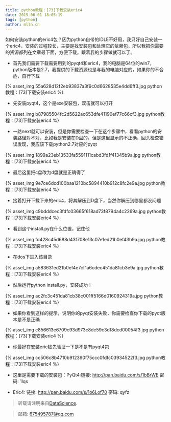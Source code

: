 ```yaml
---
title: python教程：[73]下载安装eric4
date: 2015-06-01 18:05:19
tags: [python]
author: mlln.cn
---
```

如何安装python的eric4包？因为python自带的IDLE不好用，我只好自己安装一个eric4，安装的过程较长，主要是找安装包和处理它的依赖包，所以我把你需要的资源都列在文章最下面，方便下载，跟着我的步骤做就可以了。

- 首先我们需要下载需要用到的pyqt4和eric4，我的电脑是64位的win7，python版本是2.7，我提供的下载资源也是与我的电脑对应的，如果你的不合适，自行下载

{% asset_img 55a628d12f2eb93837a3f9c0d6628535e4dd6ff3.jpg python教程：[73]下载安装eric4 %}

- 先安装pyqt4，这个是exe安装包，双击就可以打开

{% asset_img b87985504fc2d5622ac653dfe41190ef77c66cf3.jpg python教程：[73]下载安装eric4 %}

- 一路next就可以安装，但是你需要检查一下在这个步骤中，看看python的安装路径对不对，比如我是安装在D盘的，但是这里显示的不正确，回头检查错误发现，我应该下载python2.7对应的pyqt

{% asset_img 1899a23eb13533fa5591111cabd3fd1f41345b9a.jpg python教程：[73]下载安装eric4 %}

- 最后这里把c盘改为d盘就是正确得了

{% asset_img 9e7ce6dcd100baa1210bc5894410b912c8fc2e9a.jpg python教程：[73]下载安装eric4 %}

- 接着打开下载下来的eric4，将其解压到D盘下，当然你解压到哪里都没问题

{% asset_img c9bdddcec3fdfc03665f618ad73f8794a4c2269a.jpg python教程：[73]下载安装eric4 %}

- 看到这个install.py在什么位置，记住他

{% asset_img fd428c45d688d43f708e13c07e1ed21b0ef43b9a.jpg python教程：[73]下载安装eric4 %}

- 在dos下进入该目录

{% asset_img a583631ed21b0ef4e7cf1a6cdec451da81cb3e9a.jpg python教程：[73]下载安装eric4 %}

- 然后运行python install.py，安装成功！

{% asset_img ac2fc3c451da81cb38c001ff5166d0160924319a.jpg python教程：[73]下载安装eric4 %}

- 如果你看到这样的提示，说明你的pyqt安装失败，你需要检查你下载的pyqt版本是不是正确

{% asset_img c856613e6709c93d973c8dc59c3df8dcd00054f3.jpg python教程：[73]下载安装eric4 %}

- 你最好在安装eric钱先验证一下是不是有pyqt4包

{% asset_img cc506c8b4710b912390f75ccc0fdfc03934522f3.jpg python教程：[73]下载安装eric4 %}

- 这里是需要下载的安装包：PyQt4:链接: http://pan.baidu.com/s/1bBrWE 密码: 1lqs

- Eric4: 链接: http://pan.baidu.com/s/1o6Lof70 密码: qyfz

> 转载请注明来自[DataScience](http://mlln.cn).

> 邮箱: 675495787@qq.com 

